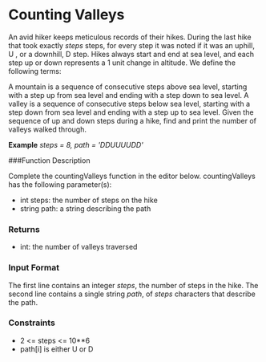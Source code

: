# Counting Valleys
An avid hiker keeps meticulous records of their hikes. During the last hike that took exactly _steps_ steps, for every step it was noted if it was an uphill, U , or a downhill, D step. Hikes always start and end at sea level, and each step up or down represents a 1 unit change in altitude. We define the following terms:

A mountain is a sequence of consecutive steps above sea level, starting with a step up from sea level and ending with a step down to sea level.
A valley is a sequence of consecutive steps below sea level, starting with a step down from sea level and ending with a step up to sea level.
Given the sequence of up and down steps during a hike, find and print the number of valleys walked through.

__Example__ 
_steps = 8, path = 'DDUUUUDD'_

###Function Description

Complete the countingValleys function in the editor below.
countingValleys has the following parameter(s):

- int steps: the number of steps on the hike
- string path: a string describing the path

### Returns

- int: the number of valleys traversed

### Input Format

The first line contains an integer _steps_, the number of steps in the hike.
The second line contains a single string _path_, of _steps_ characters that describe the path.

### Constraints
- 2 <= steps <= 10**6
- path[i] is either U or D
